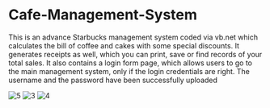 # Cafe-Management-System
This is an advance Starbucks management system coded via vb.net which calculates the bill of coffee and cakes with some special discounts. It generates receipts as well, which you can print, save or find records of your total sales. It also contains a login form page, which allows users to go to the main management system, only if the login credentials are right. The username and the password have been successfully uploaded

![5](https://user-images.githubusercontent.com/43477992/74604311-c4760800-508a-11ea-934e-b62751259d7b.png)
![3](https://user-images.githubusercontent.com/43477992/74604313-c93abc00-508a-11ea-9cc9-c6d44f38f43e.png)
![4](https://user-images.githubusercontent.com/43477992/74604314-ccce4300-508a-11ea-842c-d1c1febd406e.png)
